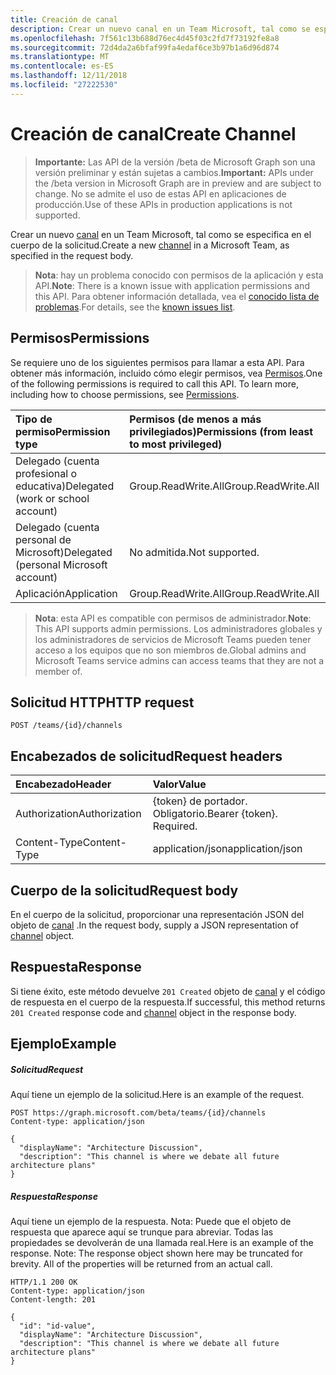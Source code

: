 ```yaml
---
title: Creación de canal
description: Crear un nuevo canal en un Team Microsoft, tal como se especifica en el cuerpo de la solicitud.
ms.openlocfilehash: 7f561c13b688d76ec4d45f03c2fd7f73192fe8a8
ms.sourcegitcommit: 72d4da2a6bfaf99fa4edaf6ce3b97b1a6d96d874
ms.translationtype: MT
ms.contentlocale: es-ES
ms.lasthandoff: 12/11/2018
ms.locfileid: "27222530"
---
```

# <a name="create-channel"></a><span data-ttu-id="23270-103">Creación de canal</span><span class="sxs-lookup"><span data-stu-id="23270-103">Create Channel</span></span>

> <span data-ttu-id="23270-104">**Importante:** Las API de la versión /beta de Microsoft Graph son una versión preliminar y están sujetas a cambios.</span><span class="sxs-lookup"><span data-stu-id="23270-104">**Important:** APIs under the /beta version in Microsoft Graph are in preview and are subject to change.</span></span> <span data-ttu-id="23270-105">No se admite el uso de estas API en aplicaciones de producción.</span><span class="sxs-lookup"><span data-stu-id="23270-105">Use of these APIs in production applications is not supported.</span></span>

<span data-ttu-id="23270-106">Crear un nuevo [canal](../resources/channel.md) en un Team Microsoft, tal como se especifica en el cuerpo de la solicitud.</span><span class="sxs-lookup"><span data-stu-id="23270-106">Create a new [channel](../resources/channel.md) in a Microsoft Team, as specified in the request body.</span></span>

> <span data-ttu-id="23270-107">**Nota**: hay un problema conocido con permisos de la aplicación y esta API.</span><span class="sxs-lookup"><span data-stu-id="23270-107">**Note**: There is a known issue with application permissions and this API.</span></span> <span data-ttu-id="23270-108">Para obtener información detallada, vea el [conocido lista de problemas](/graph/known-issues#application-permissions).</span><span class="sxs-lookup"><span data-stu-id="23270-108">For details, see the [known issues list](/graph/known-issues#application-permissions).</span></span>

## <a name="permissions"></a><span data-ttu-id="23270-109">Permisos</span><span class="sxs-lookup"><span data-stu-id="23270-109">Permissions</span></span>
<span data-ttu-id="23270-p103">Se requiere uno de los siguientes permisos para llamar a esta API. Para obtener más información, incluido cómo elegir permisos, vea [Permisos](/graph/permissions-reference).</span><span class="sxs-lookup"><span data-stu-id="23270-p103">One of the following permissions is required to call this API. To learn more, including how to choose permissions, see [Permissions](/graph/permissions-reference).</span></span>


|<span data-ttu-id="23270-112">Tipo de permiso</span><span class="sxs-lookup"><span data-stu-id="23270-112">Permission type</span></span>      | <span data-ttu-id="23270-113">Permisos (de menos a más privilegiados)</span><span class="sxs-lookup"><span data-stu-id="23270-113">Permissions (from least to most privileged)</span></span>              |
|:--------------------|:---------------------------------------------------------|
|<span data-ttu-id="23270-114">Delegado (cuenta profesional o educativa)</span><span class="sxs-lookup"><span data-stu-id="23270-114">Delegated (work or school account)</span></span> | <span data-ttu-id="23270-115">Group.ReadWrite.All</span><span class="sxs-lookup"><span data-stu-id="23270-115">Group.ReadWrite.All</span></span>    |
|<span data-ttu-id="23270-116">Delegado (cuenta personal de Microsoft)</span><span class="sxs-lookup"><span data-stu-id="23270-116">Delegated (personal Microsoft account)</span></span> | <span data-ttu-id="23270-117">No admitida.</span><span class="sxs-lookup"><span data-stu-id="23270-117">Not supported.</span></span>    |
|<span data-ttu-id="23270-118">Aplicación</span><span class="sxs-lookup"><span data-stu-id="23270-118">Application</span></span> | <span data-ttu-id="23270-119">Group.ReadWrite.All</span><span class="sxs-lookup"><span data-stu-id="23270-119">Group.ReadWrite.All</span></span>    |

> <span data-ttu-id="23270-120">**Nota**: esta API es compatible con permisos de administrador.</span><span class="sxs-lookup"><span data-stu-id="23270-120">**Note**: This API supports admin permissions.</span></span> <span data-ttu-id="23270-121">Los administradores globales y los administradores de servicios de Microsoft Teams pueden tener acceso a los equipos que no son miembros de.</span><span class="sxs-lookup"><span data-stu-id="23270-121">Global admins and Microsoft Teams service admins can access teams that they are not a member of.</span></span>

## <a name="http-request"></a><span data-ttu-id="23270-122">Solicitud HTTP</span><span class="sxs-lookup"><span data-stu-id="23270-122">HTTP request</span></span>
<!-- { "blockType": "ignored" } -->
```http
POST /teams/{id}/channels
```
## <a name="request-headers"></a><span data-ttu-id="23270-123">Encabezados de solicitud</span><span class="sxs-lookup"><span data-stu-id="23270-123">Request headers</span></span>
| <span data-ttu-id="23270-124">Encabezado</span><span class="sxs-lookup"><span data-stu-id="23270-124">Header</span></span>       | <span data-ttu-id="23270-125">Valor</span><span class="sxs-lookup"><span data-stu-id="23270-125">Value</span></span> |
|:---------------|:--------|
| <span data-ttu-id="23270-126">Authorization</span><span class="sxs-lookup"><span data-stu-id="23270-126">Authorization</span></span>  | <span data-ttu-id="23270-p105">{token} de portador. Obligatorio.</span><span class="sxs-lookup"><span data-stu-id="23270-p105">Bearer {token}. Required.</span></span>  |
| <span data-ttu-id="23270-129">Content-Type</span><span class="sxs-lookup"><span data-stu-id="23270-129">Content-Type</span></span>  | <span data-ttu-id="23270-130">application/json</span><span class="sxs-lookup"><span data-stu-id="23270-130">application/json</span></span>  |

## <a name="request-body"></a><span data-ttu-id="23270-131">Cuerpo de la solicitud</span><span class="sxs-lookup"><span data-stu-id="23270-131">Request body</span></span>
<span data-ttu-id="23270-132">En el cuerpo de la solicitud, proporcionar una representación JSON del objeto de [canal](../resources/channel.md) .</span><span class="sxs-lookup"><span data-stu-id="23270-132">In the request body, supply a JSON representation of [channel](../resources/channel.md) object.</span></span>

## <a name="response"></a><span data-ttu-id="23270-133">Respuesta</span><span class="sxs-lookup"><span data-stu-id="23270-133">Response</span></span>

<span data-ttu-id="23270-134">Si tiene éxito, este método devuelve `201 Created` objeto de [canal](../resources/channel.md) y el código de respuesta en el cuerpo de la respuesta.</span><span class="sxs-lookup"><span data-stu-id="23270-134">If successful, this method returns `201 Created` response code and [channel](../resources/channel.md) object in the response body.</span></span>

## <a name="example"></a><span data-ttu-id="23270-135">Ejemplo</span><span class="sxs-lookup"><span data-stu-id="23270-135">Example</span></span>
##### <a name="request"></a><span data-ttu-id="23270-136">Solicitud</span><span class="sxs-lookup"><span data-stu-id="23270-136">Request</span></span>
<span data-ttu-id="23270-137">Aquí tiene un ejemplo de la solicitud.</span><span class="sxs-lookup"><span data-stu-id="23270-137">Here is an example of the request.</span></span>
<!-- {
  "blockType": "request",
  "name": "create_channel_from_group"
}-->
```http
POST https://graph.microsoft.com/beta/teams/{id}/channels
Content-type: application/json

{
  "displayName": "Architecture Discussion",
  "description": "This channel is where we debate all future architecture plans"
}
```
##### <a name="response"></a><span data-ttu-id="23270-138">Respuesta</span><span class="sxs-lookup"><span data-stu-id="23270-138">Response</span></span>
<span data-ttu-id="23270-p106">Aquí tiene un ejemplo de la respuesta. Nota: Puede que el objeto de respuesta que aparece aquí se trunque para abreviar. Todas las propiedades se devolverán de una llamada real.</span><span class="sxs-lookup"><span data-stu-id="23270-p106">Here is an example of the response. Note: The response object shown here may be truncated for brevity. All of the properties will be returned from an actual call.</span></span>
<!-- {
  "blockType": "response",
  "truncated": true,
  "@odata.type": "microsoft.graph.channel"
} -->
```http
HTTP/1.1 200 OK
Content-type: application/json
Content-length: 201

{
  "id": "id-value",
  "displayName": "Architecture Discussion",
  "description": "This channel is where we debate all future architecture plans"
}
```

<!-- uuid: 8fcb5dbc-d5aa-4681-8e31-b001d5168d79
2015-10-25 14:57:30 UTC -->
<!-- {
  "type": "#page.annotation",
  "description": "Create Channel",
  "keywords": "",
  "section": "documentation",
  "tocPath": ""
}-->
